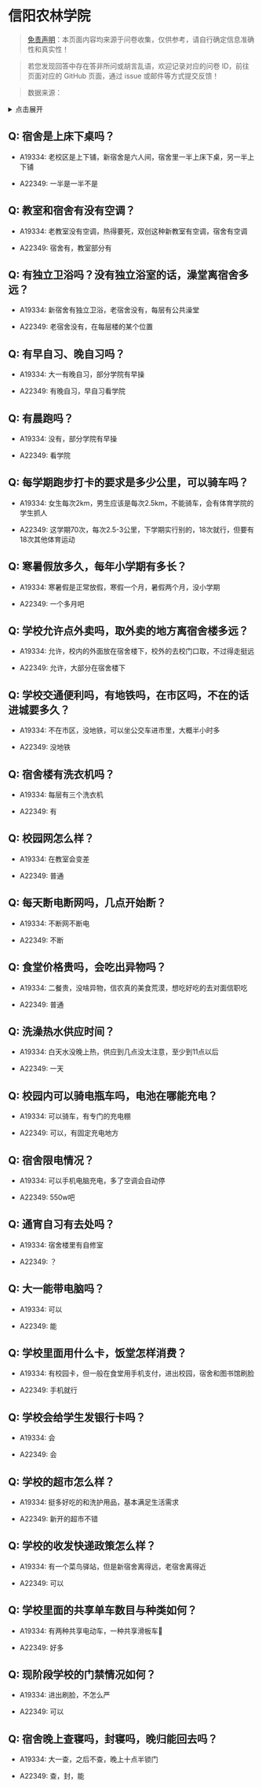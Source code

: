 # 信阳农林学院

> [免责声明](https://colleges.chat/#_3)：本页面内容均来源于问卷收集，仅供参考，请自行确定信息准确性和真实性！

> 若您发现回答中存在答非所问或胡言乱语，欢迎记录对应的问卷 ID，前往页面对应的 GitHub 页面，通过 issue 或邮件等方式提交反馈！

> 数据来源：

<details><summary>点击展开</summary>
<ul>
<li>A19334: 匿名 (2023 年 06 月)</li>
<li>A22349: 3271146231@qq.com (2024 年 06 月)</li>
</ul>
</details>

## Q: 宿舍是上床下桌吗？

- A19334: 老校区是上下铺，新宿舍是六人间，宿舍里一半上床下桌，另一半上下铺

- A22349: 一半是一半不是

## Q: 教室和宿舍有没有空调？

- A19334: 老教室没有空调，热得要死，双创这种新教室有空调，宿舍有空调

- A22349: 宿舍有，教室部分有

## Q: 有独立卫浴吗？没有独立浴室的话，澡堂离宿舍多远？

- A19334: 新宿舍有独立卫浴，老宿舍没有，每层有公共澡堂

- A22349: 老宿舍没有，在每层楼的某个位置

## Q: 有早自习、晚自习吗？

- A19334: 大一有晚自习，部分学院有早操

- A22349: 有晚自习，早自习看学院

## Q: 有晨跑吗？

- A19334: 没有，部分学院有早操

- A22349: 看学院

## Q: 每学期跑步打卡的要求是多少公里，可以骑车吗？

- A19334: 女生每次2km，男生应该是每次2.5km，不能骑车，会有体育学院的学生抓人

- A22349: 这学期70次，每次2.5-3公里，下学期实行别的，18次就行，但要有18次其他体育运动

## Q: 寒暑假放多久，每年小学期有多长？

- A19334: 寒暑假是正常放假，寒假一个月，暑假两个月，没小学期

- A22349: 一个多月吧

## Q: 学校允许点外卖吗，取外卖的地方离宿舍楼多远？

- A19334: 允许，校内的外面放在宿舍楼下，校外的去校门口取，不过得走挺远

- A22349: 允许，大部分在宿舍楼下

## Q: 学校交通便利吗，有地铁吗，在市区吗，不在的话进城要多久？

- A19334: 不在市区，没地铁，可以坐公交车进市里，大概半小时多

- A22349: 没地铁

## Q: 宿舍楼有洗衣机吗？

- A19334: 每层有三个洗衣机

- A22349: 有

## Q: 校园网怎么样？

- A19334: 在教室会变差

- A22349: 普通

## Q: 每天断电断网吗，几点开始断？

- A19334: 不断网不断电

- A22349: 不断

## Q: 食堂价格贵吗，会吃出异物吗？

- A19334: 二餐贵，没啥异物，信农真的美食荒漠，想吃好吃的去对面信职吃

- A22349: 普通

## Q: 洗澡热水供应时间？

- A19334: 白天水没晚上热，供应到几点没太注意，至少到11点以后

- A22349: 一天

## Q: 校园内可以骑电瓶车吗，电池在哪能充电？

- A19334: 可以骑车，有专门的充电棚

- A22349: 可以，有固定充电地方

## Q: 宿舍限电情况？

- A19334: 可以手机电脑充电，多了空调会自动停

- A22349: 550w吧

## Q: 通宵自习有去处吗？

- A19334: 宿舍楼里有自修室

- A22349: ？

## Q: 大一能带电脑吗？

- A19334: 可以

- A22349: 能

## Q: 学校里面用什么卡，饭堂怎样消费？

- A19334: 有校园卡，但一般在食堂用手机支付，进出校园，宿舍和图书馆刷脸

- A22349: 手机就行

## Q: 学校会给学生发银行卡吗？

- A19334: 会

- A22349: 会

## Q: 学校的超市怎么样？

- A19334: 挺多好吃的和洗护用品，基本满足生活需求

- A22349: 新开的超市不错

## Q: 学校的收发快递政策怎么样？

- A19334: 有一个菜鸟驿站，但是新宿舍离得远，老宿舍离得近

- A22349: 可以

## Q: 学校里面的共享单车数目与种类如何？

- A19334: 有两种共享电动车，一种共享滑板车🛴

- A22349: 好多

## Q: 现阶段学校的门禁情况如何？

- A19334: 进出刷脸，不怎么严

- A22349: 可以

## Q: 宿舍晚上查寝吗，封寝吗，晚归能回去吗？

- A19334: 大一查，之后不查，晚上十点半锁门

- A22349: 查，封，能

